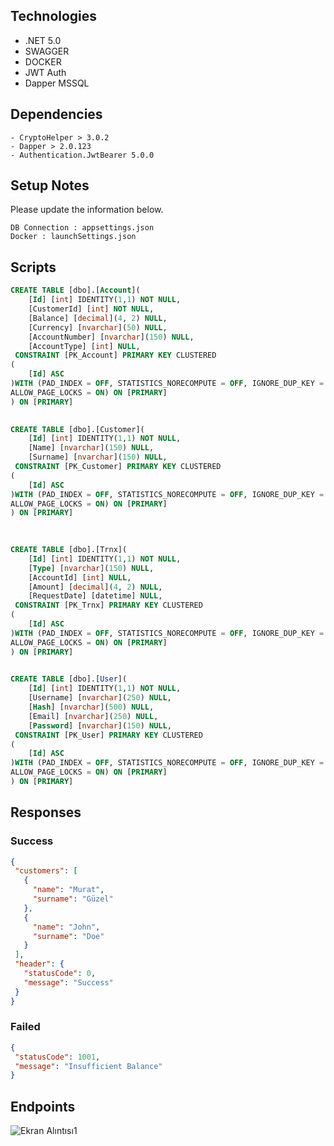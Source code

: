 ## Technologies

- .NET 5.0
- SWAGGER
- DOCKER
- JWT Auth
- Dapper MSSQL

## Dependencies
```
- CryptoHelper > 3.0.2
- Dapper > 2.0.123
- Authentication.JwtBearer 5.0.0
 ```
## Setup Notes

Please update the information below.

```
DB Connection : appsettings.json
Docker : launchSettings.json
```
## Scripts

```sql
CREATE TABLE [dbo].[Account](
	[Id] [int] IDENTITY(1,1) NOT NULL,
	[CustomerId] [int] NOT NULL,
	[Balance] [decimal](4, 2) NULL,
	[Currency] [nvarchar](50) NULL,
	[AccountNumber] [nvarchar](150) NULL,
	[AccountType] [int] NULL,
 CONSTRAINT [PK_Account] PRIMARY KEY CLUSTERED 
(
	[Id] ASC
)WITH (PAD_INDEX = OFF, STATISTICS_NORECOMPUTE = OFF, IGNORE_DUP_KEY = OFF, ALLOW_ROW_LOCKS = ON,
ALLOW_PAGE_LOCKS = ON) ON [PRIMARY]
) ON [PRIMARY]

 
CREATE TABLE [dbo].[Customer](
	[Id] [int] IDENTITY(1,1) NOT NULL,
	[Name] [nvarchar](150) NULL,
	[Surname] [nvarchar](150) NULL,
 CONSTRAINT [PK_Customer] PRIMARY KEY CLUSTERED 
(
	[Id] ASC
)WITH (PAD_INDEX = OFF, STATISTICS_NORECOMPUTE = OFF, IGNORE_DUP_KEY = OFF, ALLOW_ROW_LOCKS = ON,
ALLOW_PAGE_LOCKS = ON) ON [PRIMARY]
) ON [PRIMARY]
 
 

CREATE TABLE [dbo].[Trnx](
	[Id] [int] IDENTITY(1,1) NOT NULL,
	[Type] [nvarchar](150) NULL,
	[AccountId] [int] NULL,
	[Amount] [decimal](4, 2) NULL,
	[RequestDate] [datetime] NULL,
 CONSTRAINT [PK_Trnx] PRIMARY KEY CLUSTERED 
(
	[Id] ASC
)WITH (PAD_INDEX = OFF, STATISTICS_NORECOMPUTE = OFF, IGNORE_DUP_KEY = OFF, ALLOW_ROW_LOCKS = ON, 
ALLOW_PAGE_LOCKS = ON) ON [PRIMARY]
) ON [PRIMARY]

 
CREATE TABLE [dbo].[User](
	[Id] [int] IDENTITY(1,1) NOT NULL,
	[Username] [nvarchar](250) NULL,
	[Hash] [nvarchar](500) NULL,
	[Email] [nvarchar](250) NULL,
	[Password] [nvarchar](150) NULL,
 CONSTRAINT [PK_User] PRIMARY KEY CLUSTERED 
(
	[Id] ASC
)WITH (PAD_INDEX = OFF, STATISTICS_NORECOMPUTE = OFF, IGNORE_DUP_KEY = OFF, ALLOW_ROW_LOCKS = ON,
ALLOW_PAGE_LOCKS = ON) ON [PRIMARY]
) ON [PRIMARY]

```



## Responses

### Success
 ```Json
{
  "customers": [
    {
      "name": "Murat",
      "surname": "Güzel"
    },
    {
      "name": "John",
      "surname": "Doe"
    }
  ],
  "header": {
    "statusCode": 0,
    "message": "Success"
  }
}
 
``` 
### Failed
 ```Json
{
  "statusCode": 1001,
  "message": "Insufficient Balance"
}
 
``` 

## Endpoints

![Ekran Alıntısı1](https://user-images.githubusercontent.com/28257096/150682418-867cb0a2-e2e8-4b10-b179-c7a803af1c32.PNG)
